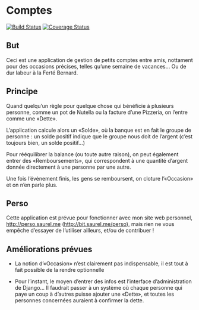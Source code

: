 Comptes
=======
[![Build Status](https://travis-ci.org/nim65s/django-comptes.svg?branch=master)](https://travis-ci.org/nim65s/django-comptes)
[![Coverage Status](https://coveralls.io/repos/github/nim65s/django-comptes/badge.svg?branch=master)](https://coveralls.io/github/nim65s/django-comptes?branch=master)


But
---
Ceci est une application de gestion de petits comptes entre amis, nottament pour des occasions précises, telles qu’une semaine de vacances… Ou de dur labeur à la Ferté Bernard.

Principe
--------
Quand quelqu’un règle pour quelque chose qui bénéficie à plusieurs personne, comme un pot de Nutella ou la facture d’une Pizzeria, on l’entre comme une «Dette».

L’application calcule alors un «Solde», où la banque est en fait le groupe de personne : un solde positif indique que le groupe nous doit de l’argent (c’est toujours bien, un solde positif…)

Pour rééquilibrer la balance (ou toute autre raison), on peut également entrer des «Remboursements», qui correspondent à une quantité d’argent donnée directement à une personne par une autre.

Une fois l’évènement finis, les gens se remboursent, on cloture l’«Occasion» et on n’en parle plus.

Perso
-----
Cette application est prévue pour fonctionner avec mon site web personnel, http://perso.saurel.me (http://bit.saurel.me/perso), mais rien ne vous empêche d’essayer de l’utiliser ailleurs, et/ou de contribuer !


Améliorations prévues
---------------------

* La notion d’«Occasion» n’est clairement pas indispensable, il est tout à fait possible de la rendre optionnelle

* Pour l’instant, le moyen d’entrer des infos est l’interface d’administration de Django…
  Il faudrait passer à un système où chaque personne qui paye un coup à d’autres puisse ajouter une «Dette», et toutes les personnes concernées auraient à confirmer la dette.

